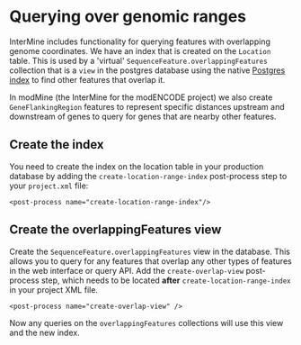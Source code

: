 # Querying over genomic ranges

InterMine includes functionality for querying features with overlapping genome coordinates. We have an index that is created on the `Location` table. This is used by a 'virtual' `SequenceFeature.overlappingFeatures` collection that is a `view` in the postgres database using the native [Postgres index](https://www.postgresql.org/docs/9.5/static/rangetypes.html) to find other features that overlap it.

In modMine \(the InterMine for the modENCODE project\) we also create `GeneFlankingRegion` features to represent specific distances upstream and downstream of genes to query for genes that are nearby other features.

## Create the index

You need to create the index on the location table in your production database by adding the `create-location-range-index` post-process step to your `project.xml` file:

```markup
<post-process name="create-location-range-index"/>
```

## Create the overlappingFeatures view

Create the `SequenceFeature.overlappingFeatures` view in the database. This allows you to query for any features that overlap any other types of features in the web interface or query API. Add the `create-overlap-view` post-process step, which needs to be located **after** `create-location-range-index` in your project XML file.

```markup
<post-process name="create-overlap-view" />
```

Now any queries on the `overlappingFeatures` collections will use this view and the new index.

